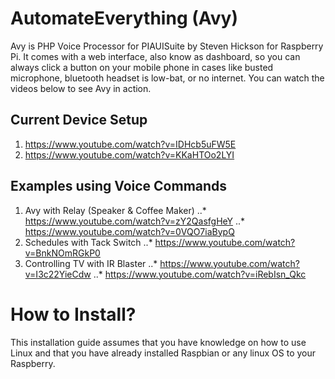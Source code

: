 # AutomateEverything (Avy)
Avy is PHP Voice Processor for PIAUISuite by Steven Hickson for Raspberry Pi. It comes with a web interface, also know as dashboard, so you can always click a button on your mobile phone in cases like busted microphone, bluetooth headset is low-bat, or no internet. You can watch the videos below to see Avy in action.
## Current Device Setup
1. https://www.youtube.com/watch?v=IDHcb5uFW5E
2. https://www.youtube.com/watch?v=KKaHTOo2LYI
## Examples using Voice Commands
1. Avy with Relay (Speaker & Coffee Maker)
..* https://www.youtube.com/watch?v=zY2QasfgHeY
..* https://www.youtube.com/watch?v=0VQO7iaBypQ
2. Schedules with Tack Switch
..* https://www.youtube.com/watch?v=BnkNOmRGkP0
3. Controlling TV with IR Blaster
..* https://www.youtube.com/watch?v=I3c22YieCdw
..* https://www.youtube.com/watch?v=iRebIsn_Qkc

# How to Install?
This installation guide assumes that you have knowledge on how to use Linux and that you have already installed Raspbian or any linux OS to your Raspberry.
